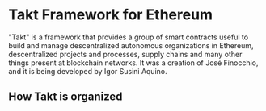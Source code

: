 # Takt Framework for Ethereum

"Takt" is a framework that provides a group of smart contracts useful to build and manage descentralized autonomous organizations in Ethereum, descentralized projects and processes, supply chains and many other things present at blockchain networks. 
It was a creation of José Finocchio, and it is being developed by Igor Susini Aquino.

## How Takt is organized


